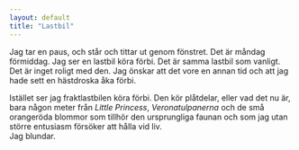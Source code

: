 ```yaml
---
layout: default
title: "Lastbil"
---
```


Jag tar en paus, och står och tittar ut genom fönstret. Det är måndag förmiddag.
Jag ser en lastbil köra förbi. Det är samma lastbil som vanligt. Det är inget roligt med den.
<span>Jag önskar att det vore en annan tid och att jag hade sett en hästdroska åka förbi.

 Istället ser jag fraktlastbilen köra förbi.  Den kör plåtdelar, eller vad det nu är, bara någon meter från _Little Princess_, _Veronatulpanerna_ och de små orangeröda blommor som tillhör den ursprungliga faunan och som jag utan större entusiasm försöker att hålla vid liv.  
<span>Jag blundar.</span>
